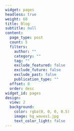 ```yaml
---
widget: pages
headless: true
weight: 60
title: Blog
subtitle: null
content:
  page_type: post
  count: 5
  filters:
    author: ""
    category: ""
    tag: ""
    exclude_featured: false
    exclude_future: false
    exclude_past: false
    publication_type: ""
  offset: 0
  order: desc
widget_id: pages
design:
  view: 2
  background:
    color: rgba(0, 0, 0, 0.5)
    image: hg_waves1.jpg
    text_color_light: false
---
```

